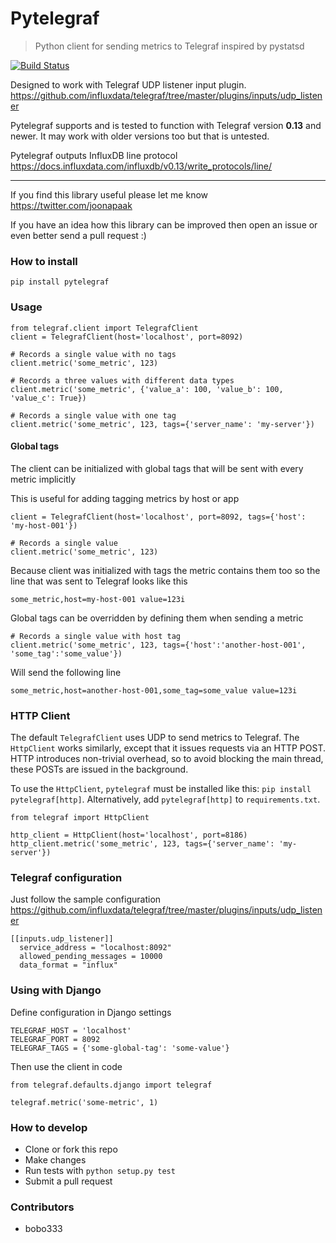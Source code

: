 # Pytelegraf
> Python client for sending metrics to Telegraf inspired by pystatsd

[![Build Status](https://travis-ci.org/paksu/pytelegraf.svg?branch=master)](https://travis-ci.org/paksu/pytelegraf)

Designed to work with Telegraf UDP listener input plugin.
https://github.com/influxdata/telegraf/tree/master/plugins/inputs/udp_listener

Pytelegraf supports and is tested to function with Telegraf version **0.13** and newer. It may work with older versions too but that is untested.

Pytelegraf outputs InfluxDB line protocol https://docs.influxdata.com/influxdb/v0.13/write_protocols/line/

---
If you find this library useful please let me know https://twitter.com/joonapaak

If you have an idea how this library can be improved then open an issue or even better send a pull request :)

### How to install
```pip install pytelegraf```

### Usage

```
from telegraf.client import TelegrafClient
client = TelegrafClient(host='localhost', port=8092)

# Records a single value with no tags
client.metric('some_metric', 123)

# Records a three values with different data types
client.metric('some_metric', {'value_a': 100, 'value_b': 100, 'value_c': True})

# Records a single value with one tag
client.metric('some_metric', 123, tags={'server_name': 'my-server'})
```

#### Global tags
The client can be initialized with global tags that will be sent with every metric implicitly

This is useful for adding tagging metrics by host or app
```
client = TelegrafClient(host='localhost', port=8092, tags={'host': 'my-host-001'})

# Records a single value
client.metric('some_metric', 123)
```

Because client was initialized with tags the metric contains them too so the line that was sent to Telegraf looks like this
```
some_metric,host=my-host-001 value=123i
```

Global tags can be overridden by defining them when sending a metric
```
# Records a single value with host tag
client.metric('some_metric', 123, tags={'host':'another-host-001', 'some_tag':'some_value'})
```

Will send the following line
```
some_metric,host=another-host-001,some_tag=some_value value=123i
```

### HTTP Client
The default `TelegrafClient` uses UDP to send metrics to Telegraf. The `HttpClient` works similarly, except that it issues requests via an HTTP POST. HTTP introduces non-trivial overhead, so to avoid blocking the main thread, these POSTs are issued in the background.

To use the `HttpClient`, `pytelegraf` must be installed like this: `pip install pytelegraf[http]`. Alternatively, add `pytelegraf[http]` to `requirements.txt`.

```
from telegraf import HttpClient

http_client = HttpClient(host='localhost', port=8186)
http_client.metric('some_metric', 123, tags={'server_name': 'my-server'})
```

### Telegraf configuration
Just follow the sample configuration https://github.com/influxdata/telegraf/tree/master/plugins/inputs/udp_listener

```
[[inputs.udp_listener]]
  service_address = "localhost:8092"
  allowed_pending_messages = 10000
  data_format = "influx"
```

### Using with Django

Define configuration in Django settings
```
TELEGRAF_HOST = 'localhost'
TELEGRAF_PORT = 8092
TELEGRAF_TAGS = {'some-global-tag': 'some-value'}
```

Then use the client in code
```
from telegraf.defaults.django import telegraf

telegraf.metric('some-metric', 1)
```

### How to develop

- Clone or fork this repo
- Make changes
- Run tests with `python setup.py test`
- Submit a pull request

### Contributors
- bobo333
